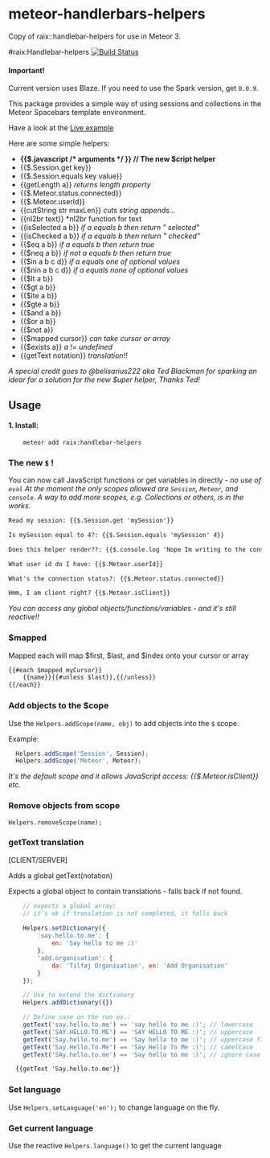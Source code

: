 # meteor-handlerbars-helpers
 Copy of raix::handlebar-helpers for use in Meteor 3.

#raix:Handlebar-helpers [![Build Status](https://travis-ci.org/raix/Meteor-handlebar-helpers.png?branch=master)](https://travis-ci.org/raix/Meteor-handlebar-helpers)

#### Important!

Current version uses Blaze. If you need to use the Spark version, get `0.0.9`.

This package provides a simple way of using sessions and collections in the Meteor Spacebars template environment.

Have a look at the [Live example](http://handlebar-helpers.meteor.com/)

Here are some simple helpers:
* __{{$.javascript /* arguments */ }}  // The new $cript helper__
* {{$.Session.get key}}
* {{$.Session.equals key value}}
* {{getLength a}} *returns length property*
* {{$.Meteor.status.connected}}
* {{$.Meteor.userId}}
* {{cutString str maxLen}} *cuts string appends...*
* {{nl2br text}} *nl2br function for text
* {{isSelected a b}} *if a equals b then return " selected"*
* {{isChecked a b}} *if a equals b then return " checked"*
* {{$eq a b}} *if a equals b then return true*
* {{$neq a b}} *if not a equals b then return true*
* {{$in a b c d}} *if a equals one of optional values*
* {{$nin a b c d}} *if a equals none of optional values*
* {{$lt a b}}
* {{$gt a b}}
* {{$lte a b}}
* {{$gte a b}}
* {{$and a b}}
* {{$or a b}}
* {{$not a}}
* {{$mapped cursor}} *can take cursor or array*
* {{$exists a}} *a != undefined*
* {{getText notation}} *translation!!*

*A special credit goes to @belisarius222 aka Ted Blackman for sparking an idear for a solution for the new $uper helper, Thanks Ted!*

## Usage

#### 1. Install:
```
    meteor add raix:handlebar-helpers
```


### The new `$` !
You can now call JavaScript functions or get variables in directly - *no use of `eval`*
*At the moment the only scopes allowed are `Session`, `Meteor`, and `console`. A way to add more scopes, e.g. Collections or others, is in the works*.

```html
Read my session: {{$.Session.get 'mySession'}}

Is mySession equal to 4?: {{$.Session.equals 'mySession' 4}}

Does this helper render??: {{$.console.log 'Nope Im writing to the console log...'}}

What user id do I have: {{$.Meteor.userId}}

What's the connection status?: {{$.Meteor.status.connected}}

Hmm, I am client right? {{$.Meteor.isClient}}
```
*You can access any global objects/functions/variables - and it's still reactive!!*


### $mapped

Mapped each will map $first, $last, and $index onto your cursor or array
```html
{{#each $mapped myCursor}}
    {{name}}{{#unless $last}},{{/unless}}
{{/each}}
```

### Add objects to the $cope

Use the `Helpers.addScope(name, obj)` to add objects into the `$` scope.

Example:
```js
  Helpers.addScope('Session', Session);
  Helpers.addScope('Meteor', Meteor);
```
*It's the default scope and it allows JavaScript access: {{$.Meteor.isClient}} etc.*


### Remove objects from scope
`Helpers.removeScope(name);`


### getText translation

[CLIENT/SERVER]

Adds a global getText(notation)

Expects a global object to contain translations - falls back if not found.

```js
    // expects a global array: 
    // it's ok if translation is not completed, it falls back
   
    Helpers.setDictionary({
        'say.hello.to.me': { 
            en: 'Say hello to me :)'
        },
        'add.organisation': { 
            da: 'Tilføj Organisation', en: 'Add Organisation' 
        }
    });

    // Use to extend the dictionary
    Helpers.addDictionary({})

    // Define case on the run ex.:
    getText('say.hello.to.me') == 'say hello to me :)'; // lowercase
    getText('SAY.HELLO.TO.ME') == 'SAY HELLO TO ME :)'; // uppercase
    getText('Say.hello.to.me') == 'Say hello to me :)'; // uppercase first letter, rest lowercase
    getText('Say.Hello.To.Me') == 'Say Hello To Me :)'; // camelCase
    getText('SAy.hello.to.me') == 'Say hello to me :)'; // ignore case sensitivity

```

```html
  {{getText 'Say.hello.to.me'}}
```

### Set language

Use `Helpers.setLanguage('en');` to change language on the fly.

### Get current language

Use the reactive `Helpers.language()` to get the current language
